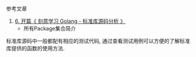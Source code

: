 参考文章

1. [6. 开篇《 刻意学习 Golang - 标准库源码分析 》](https://learnku.com/articles/25470)
    - 所有Package集合简介

标准库源码中一般都配有相应的测试代码, 通过查看测试用例可以方便的了解标准库提供的函数的使用方法.
